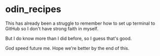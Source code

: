 # odin_recipes
This has already been a struggle to remember how to set up terminal to GitHub so I don't have strong faith in myself.

But I do know more than I did before, so I guess that's good.

God speed future me. Hope we're better by the end of this.